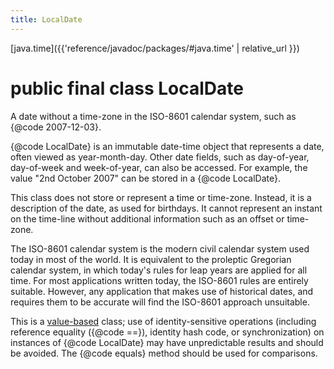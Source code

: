```yaml
---
title: LocalDate
---
```


[java.time]({{'reference/javadoc/packages/#java.time' | relative_url }})

# public final class LocalDate


A date without a time-zone in the ISO-8601 calendar system,
 such as {@code 2007-12-03}.
 <p>
 {@code LocalDate} is an immutable date-time object that represents a date,
 often viewed as year-month-day. Other date fields, such as day-of-year,
 day-of-week and week-of-year, can also be accessed.
 For example, the value "2nd October 2007" can be stored in a {@code LocalDate}.
 <p>
 This class does not store or represent a time or time-zone.
 Instead, it is a description of the date, as used for birthdays.
 It cannot represent an instant on the time-line without additional information
 such as an offset or time-zone.
 <p>
 The ISO-8601 calendar system is the modern civil calendar system used today
 in most of the world. It is equivalent to the proleptic Gregorian calendar
 system, in which today's rules for leap years are applied for all time.
 For most applications written today, the ISO-8601 rules are entirely suitable.
 However, any application that makes use of historical dates, and requires them
 to be accurate will find the ISO-8601 approach unsuitable.

 <p>
 This is a <a href="{@docRoot}/java/lang/doc-files/ValueBased.html">value-based</a>
 class; use of identity-sensitive operations (including reference equality
 ({@code ==}), identity hash code, or synchronization) on instances of
 {@code LocalDate} may have unpredictable results and should be avoided.
 The {@code equals} method should be used for comparisons.